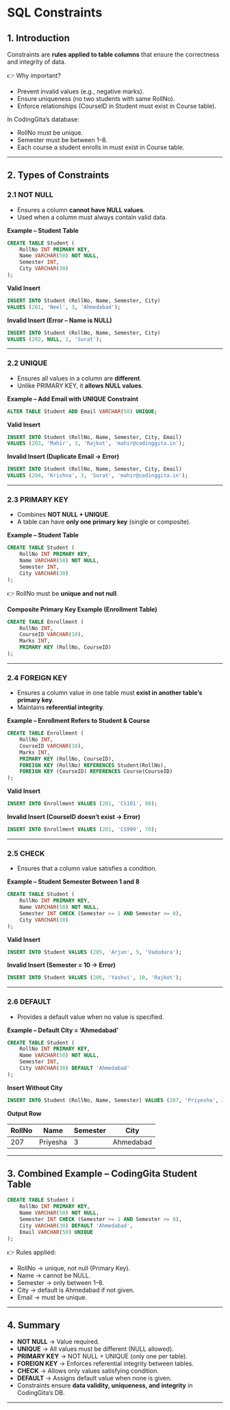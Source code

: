 # SQL Constraints

## 1. Introduction

Constraints are **rules applied to table columns** that ensure the correctness and integrity of data.

👉 Why important?

* Prevent invalid values (e.g., negative marks).
* Ensure uniqueness (no two students with same RollNo).
* Enforce relationships (CourseID in Student must exist in Course table).

In CodingGita’s database:

* RollNo must be unique.
* Semester must be between 1–8.
* Each course a student enrolls in must exist in Course table.

---

## 2. Types of Constraints

### 2.1 NOT NULL

* Ensures a column **cannot have NULL values**.
* Used when a column must always contain valid data.

**Example – Student Table**

```sql
CREATE TABLE Student (
    RollNo INT PRIMARY KEY,
    Name VARCHAR(50) NOT NULL,
    Semester INT,
    City VARCHAR(30)
);
```

**Valid Insert**

```sql
INSERT INTO Student (RollNo, Name, Semester, City)
VALUES (201, 'Neel', 3, 'Ahmedabad');
```

**Invalid Insert (Error – Name is NULL)**

```sql
INSERT INTO Student (RollNo, Name, Semester, City)
VALUES (202, NULL, 2, 'Surat');
```

---

### 2.2 UNIQUE

* Ensures all values in a column are **different**.
* Unlike PRIMARY KEY, it **allows NULL values**.

**Example – Add Email with UNIQUE Constraint**

```sql
ALTER TABLE Student ADD Email VARCHAR(50) UNIQUE;
```

**Valid Insert**

```sql
INSERT INTO Student (RollNo, Name, Semester, City, Email)
VALUES (203, 'Mahir', 3, 'Rajkot', 'mahir@codinggita.in');
```

**Invalid Insert (Duplicate Email → Error)**

```sql
INSERT INTO Student (RollNo, Name, Semester, City, Email)
VALUES (204, 'Krishna', 3, 'Surat', 'mahir@codinggita.in');
```

---

### 2.3 PRIMARY KEY

* Combines **NOT NULL + UNIQUE**.
* A table can have **only one primary key** (single or composite).

**Example – Student Table**

```sql
CREATE TABLE Student (
    RollNo INT PRIMARY KEY,
    Name VARCHAR(50) NOT NULL,
    Semester INT,
    City VARCHAR(30)
);
```

👉 RollNo must be **unique and not null**.

**Composite Primary Key Example (Enrollment Table)**

```sql
CREATE TABLE Enrollment (
    RollNo INT,
    CourseID VARCHAR(10),
    Marks INT,
    PRIMARY KEY (RollNo, CourseID)
);
```

---

### 2.4 FOREIGN KEY

* Ensures a column value in one table must **exist in another table’s primary key**.
* Maintains **referential integrity**.

**Example – Enrollment Refers to Student & Course**

```sql
CREATE TABLE Enrollment (
    RollNo INT,
    CourseID VARCHAR(10),
    Marks INT,
    PRIMARY KEY (RollNo, CourseID),
    FOREIGN KEY (RollNo) REFERENCES Student(RollNo),
    FOREIGN KEY (CourseID) REFERENCES Course(CourseID)
);
```

**Valid Insert**

```sql
INSERT INTO Enrollment VALUES (201, 'CS101', 88);
```

**Invalid Insert (CourseID doesn’t exist → Error)**

```sql
INSERT INTO Enrollment VALUES (201, 'CS999', 70);
```

---

### 2.5 CHECK

* Ensures that a column value satisfies a condition.

**Example – Student Semester Between 1 and 8**

```sql
CREATE TABLE Student (
    RollNo INT PRIMARY KEY,
    Name VARCHAR(50) NOT NULL,
    Semester INT CHECK (Semester >= 1 AND Semester <= 8),
    City VARCHAR(30)
);
```

**Valid Insert**

```sql
INSERT INTO Student VALUES (205, 'Arjun', 5, 'Vadodara');
```

**Invalid Insert (Semester = 10 → Error)**

```sql
INSERT INTO Student VALUES (206, 'Yashvi', 10, 'Rajkot');
```

---

### 2.6 DEFAULT

* Provides a default value when no value is specified.

**Example – Default City = ‘Ahmedabad’**

```sql
CREATE TABLE Student (
    RollNo INT PRIMARY KEY,
    Name VARCHAR(50) NOT NULL,
    Semester INT,
    City VARCHAR(30) DEFAULT 'Ahmedabad'
);
```

**Insert Without City**

```sql
INSERT INTO Student (RollNo, Name, Semester) VALUES (207, 'Priyesha', 3);
```

**Output Row**

| RollNo | Name     | Semester | City      |
| ------ | -------- | -------- | --------- |
| 207    | Priyesha | 3        | Ahmedabad |

---

## 3. Combined Example – CodingGita Student Table

```sql
CREATE TABLE Student (
    RollNo INT PRIMARY KEY,
    Name VARCHAR(50) NOT NULL,
    Semester INT CHECK (Semester >= 1 AND Semester <= 8),
    City VARCHAR(30) DEFAULT 'Ahmedabad',
    Email VARCHAR(50) UNIQUE
);
```

👉 Rules applied:

* RollNo → unique, not null (Primary Key).
* Name → cannot be NULL.
* Semester → only between 1–8.
* City → default is Ahmedabad if not given.
* Email → must be unique.

---

## 4. Summary

* **NOT NULL** → Value required.
* **UNIQUE** → All values must be different (NULL allowed).
* **PRIMARY KEY** → NOT NULL + UNIQUE (only one per table).
* **FOREIGN KEY** → Enforces referential integrity between tables.
* **CHECK** → Allows only values satisfying condition.
* **DEFAULT** → Assigns default value when none is given.
* Constraints ensure **data validity, uniqueness, and integrity** in CodingGita’s DB.

---
